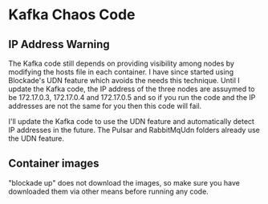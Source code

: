 # Kafka Chaos Code

## IP Address Warning
The Kafka code still depends on providing visibility among nodes by modifying the hosts file in each container. I have since started using Blockade's UDN feature which avoids the needs this technique. Until I update the Kafka code, the IP address of the three nodes are assuymed to be 172.17.0.3, 172.17.0.4 and 172.17.0.5 and so if you run the code and the IP addresses are not the same for you then this code will fail.

I'll update the Kafka code to use the UDN feature and automatically detect IP addresses in the future. The Pulsar and RabbitMqUdn folders already use the UDN feature.

## Container images
"blockade up" does not download the images, so make sure you have downloaded them via other means before running any code.
